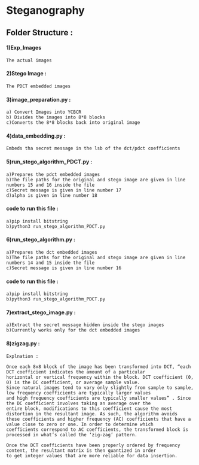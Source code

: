 # Steganography

## Folder Structure :
  
####  1)Exp_Images 
	The actual images
  
#### 2)Stego Image :
	The PDCT embedded images
  
#### 3)image_preparation.py : 
	a) Convert Images into YCBCR 
	b) Divides the images into 8*8 blocks
	c)Converts the 8*8 blocks back into original image
  
#### 4)data_embedding.py : 
	Embeds tha secret message in the lsb of the dct/pdct coefficients
  	
#### 5)run_stego_algorithm_PDCT.py :
	a)Prepares the pdct embedded images
	b)The file paths for the original and stego image are given in line numbers 15 and 16 inside the file 
	c)Secret message is given in line number 17
	d)alpha is given in line number 18
    
#### code to run this file :
	a)pip install bitstring
	b)python3 run_stego_algorithm_PDCT.py

#### 6)run_stego_algorithm.py :
	a)Prepares the dct embedded images
	b)The file paths for the original and stego image are given in line numbers 14 and 15 inside the file 
	c)Secret message is given in line number 16

#### code to run this file :
	a)pip install bitstring
	b)python3 run_stego_algorithm_PDCT.py

#### 7)extract_stego_image.py :
	a)Extract the secret message hidden inside the stego images
	b)Currently works only for the dct embedded images

#### 8)zigzag.py :
	Explnation : 

	Once each 8x8 block of the image has been transformed into DCT, “each DCT coefficient indicates the amount of a particular 
	horizontal or vertical frequency within the block. DCT coefficient (0, 0) is the DC coefficient, or average sample value. 
	Since natural images tend to vary only slightly from sample to sample, low frequency coefficients are typically larger values 
	and high frequency coefficients are typically smaller values” . Since the DC coefficient involves taking an average over the 
	entire block, modifications to this coefficient cause the most distortion in the resultant image. As such, the algorithm avoids 
	these coefficients and higher frequency (AC) coefficients that have a value close to zero or one. In order to determine which 
	coefficients correspond to AC coefficients, the transformed block is processed in what’s called the ‘zig-zag’ pattern.

	Once the DCT coefficients have been properly ordered by frequency content, the resultant matrix is then quantized in order 
	to get integer values that are more reliable for data insertion. 

